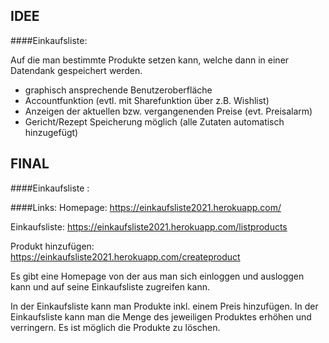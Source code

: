 ## IDEE 

####Einkaufsliste:

Auf die man bestimmte Produkte setzen kann, 
welche dann in einer Datendank gespeichert werden. 

- graphisch ansprechende Benutzeroberfläche
- Accountfunktion (evtl. mit Sharefunktion über z.B. Wishlist)
- Anzeigen der aktuellen bzw. vergangenenden Preise (evt. Preisalarm)
- Gericht/Rezept Speicherung möglich (alle Zutaten automatisch hinzugefügt)

## FINAL 

####Einkaufsliste : 

####Links: 
Homepage: https://einkaufsliste2021.herokuapp.com/  

Einkaufsliste: https://einkaufsliste2021.herokuapp.com/listproducts

Produkt hinzufügen: https://einkaufsliste2021.herokuapp.com/createproduct


Es gibt eine Homepage von der aus man sich einloggen und ausloggen kann und auf seine
Einkaufsliste zugreifen kann.

In der Einkaufsliste kann man Produkte inkl. einem Preis hinzufügen.
In der Einkaufsliste kann man die Menge des jeweiligen Produktes erhöhen und verringern.
Es ist möglich die Produkte zu löschen.





